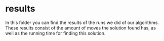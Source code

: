 # results
In this folder you can find the results of the runs we did of our algorithms. These results consist of the amount of moves the solution found has, as well as the running time for finding this solution.

